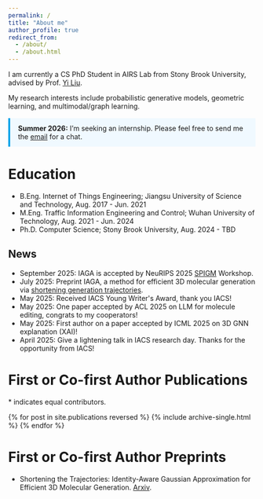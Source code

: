 ```yaml
---
permalink: /
title: "About me"
author_profile: true
redirect_from: 
  - /about/
  - /about.html
---
```


I am currently a CS PhD Student in AIRS Lab from Stony Brook University, advised by Prof. <a href= "https://jacoblau0513.github.io/">Yi Liu</a>. 

My research interests include probabilistic generative models, geometric learning, and multimodal/graph learning.

<p style="margin-top:1rem; padding:.75rem 1rem; border-left:4px solid #0ea5e9; background:#f0f9ff;">
  <strong>Summer 2026:</strong> I’m seeking an internship. Please feel free to send me the 
  <a href="mailto:tom.jx.us@gmail.com">email</a> for a chat.
</p>


Education
======
* B.Eng. Internet of Things Engineering; Jiangsu University of Science and Technology, Aug. 2017 - Jun. 2021
* M.Eng. Traffic Information Engineering and Control; Wuhan University of Technology, Aug. 2021 - Jun. 2024
* Ph.D. Computer Science; Stony Brook University, Aug. 2024 - TBD


News
------
* September 2025: IAGA is accepted by NeuRIPS 2025 <a href= "https://spigmworkshopv3.github.io/">SPIGM</a> Workshop.
* July 2025: Preprint IAGA, a method for efficient 3D molecular generation via <a href= "https://arxiv.org/pdf/2507.09043">shortening generation trajectories</a>.
* May 2025: Received IACS Young Writer's Award, thank you IACS!
* May 2025: One paper accepted by ACL 2025 on LLM for molecule editing, congrats to my cooperators!
* May 2025: First author on a paper accepted by ICML 2025 on 3D GNN explanation (XAI)!
* April 2025: Give a lightening talk in IACS research day. Thanks for the opportunity from IACS!


# First or Co-first Author Publications

\* indicates equal contributors.

{% for post in site.publications reversed %}
  {% include archive-single.html %}
{% endfor %}


# First or Co-first Author Preprints

* Shortening the Trajectories: Identity-Aware Gaussian Approximation for Efficient 3D Molecular Generation. <a href= "https://arxiv.org/pdf/2507.09043">Arxiv</a>.


